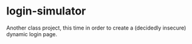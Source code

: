 # login-simulator
Another class project, this time in order to create a (decidedly insecure) dynamic login page.
